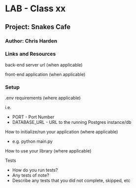 # LAB - Class xx

## Project: Snakes Cafe

### Author: Chris Harden

### Links and Resources

back-end server url (when applicable)

front-end application (when applicable)

### Setup

.env requirements (where applicable)

i.e.

* PORT - Port Number
* DATABASE_URL - URL to the running Postgres instance/db

How to initialize/run your application (where applicable)
* e.g. python main.py

How to use your library (where applicable)

Tests
* How do you run tests?
* Any tests of note?
* Describe any tests that you did not complete, skipped, etc
